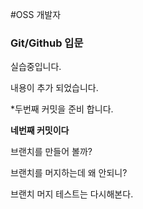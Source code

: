 #OSS 개발자
### Git/Github 입문
실습중입니다.

내용이 추가 되었습니다.

*두번째 커밋을 준비 합니다.

**네번째 커밋이다**

브랜치를 만들어 볼까?

브랜치를 머지하는데 왜 안되니?

브랜치 머지 테스트는 다시해본다.
